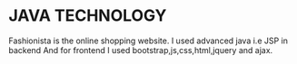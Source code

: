 # JAVA TECHNOLOGY
Fashionista is the online shopping website.
I used advanced java i.e JSP in backend
And for frontend I used bootstrap,js,css,html,jquery and ajax.
